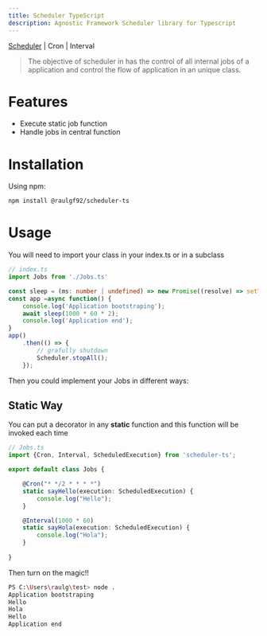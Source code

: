 ```yaml
---
title: Scheduler TypeScript
description: Agnostic Framework Scheduler library for Typescript
---
```

[Scheduler](scheduler/index.md) | Cron | Interval


> The objective of scheduler in has the control of all internal jobs of a application and control the flow of application in an unique class.

# Features
- Execute static job function
- Handle jobs in central function

# Installation

Using npm:

```bash
npm install @raulgf92/scheduler-ts
```

# Usage
You will need to import your class in your index.ts or in a subclass

```Typescript
// index.ts
import Jobs from './Jobs.ts'

const sleep = (ms: number | undefined) => new Promise((resolve) => setTimeout(resolve, ms));
const app =async function() {
    console.log('Application bootstraping');
    await sleep(1000 * 60 * 2);
    console.log('Application end');
}
app()
    .then(() => {
        // grafully shutdown
        Scheduler.stopAll();
    });
```
Then you could implement your Jobs in different ways:

## Static Way

You can put a decorator in any **static** function and this function will be invoked each time

```Typescript
// Jobs.ts
import {Cron, Interval, ScheduledExecution} from 'scheduler-ts';

export default class Jobs {

    @Cron("* */2 * * * *")
    static sayHello(execution: ScheduledExecution) {
        console.log("Hello");
    }

    @Interval(1000 * 60)
    static sayHola(execution: ScheduledExecution) {
        console.log("Hola");
    }
    
}
```

Then turn on the magic!!

```bash
PS C:\Users\raulg\test> node .  
Application bootstraping
Hello
Hola
Hello
Application end
```
